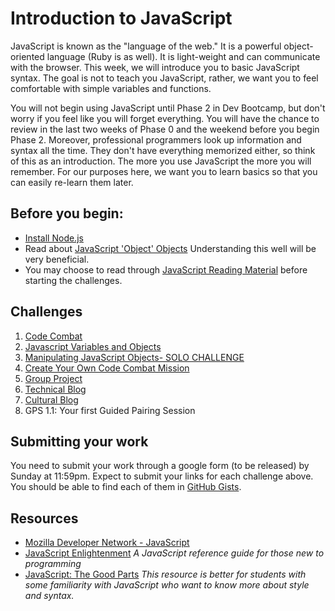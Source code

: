 # Introduction to JavaScript

JavaScript is known as the "language of the web." It is a powerful object-oriented language (Ruby is as well). It is light-weight and can communicate with the browser. This week, we will introduce you to basic JavaScript syntax. The goal is not to teach you JavaScript, rather, we want you to feel comfortable with simple variables and functions. 

You will not begin using JavaScript until Phase 2 in Dev Bootcamp, but don't worry if you feel like you will forget everything. You will have the chance to review in the last two weeks of Phase 0 and the weekend before you begin Phase 2. Moreover, professional programmers look up information and syntax all the time. They don't have everything memorized either, so think of this as an introduction. The more you use JavaScript the more you will remember. For our purposes here, we want you to learn basics so that you can easily re-learn them later. 

## Before you begin:
- [Install Node.js](https://gist.github.com/dbc-challenges/b91d17f4267107bcf523)
- Read about [JavaScript 'Object' Objects](http://www.sitepoint.com/back-to-basics-javascript-object-syntax/) Understanding this well will be very beneficial.
- You may choose to read through [JavaScript Reading Material](reading_material) before starting the challenges.

## Challenges
1. [Code Combat](2_code_combat.md)
2. [Javascript Variables and Objects](3_js_variables_objects.md)
3. [Manipulating JavaScript Objects- SOLO CHALLENGE](4_manipulating_js_objects_solo_challenge.md)
4. [Create Your Own Code Combat Mission](5_create_code_combat_mission.md)
5. [Group Project](6_group_project.md)
6. [Technical Blog](7_technical_blog.md)
7. [Cultural Blog](8_cultural_blog.md)
8. GPS 1.1: Your first Guided Pairing Session

## Submitting your work

You need to submit your work through a google form (to be released) by Sunday at 11:59pm. Expect to submit your links for each challenge above. You should be able to find each of them in [GitHub Gists](https://gist.github.com).

<!-- [this Google form](https://docs.google.com/forms/d/1tk8OPLHVYm8NLqiw5FSgh6WPM5AUUL20pYVffrcFbr4/viewform) -->

## Resources
- [Mozilla Developer Network - JavaScript](https://developer.mozilla.org/en-US/docs/Web/JavaScript) 
- [JavaScript Enlightenment](http://www.javascriptenlightenment.com/) *A JavaScript reference guide for those new to programming*
- [JavaScript: The Good Parts](http://shop.oreilly.com/product/9780596517748.do) *This resource is better for students with some familiarity with JavaScript who want to know more about style and syntax.*
